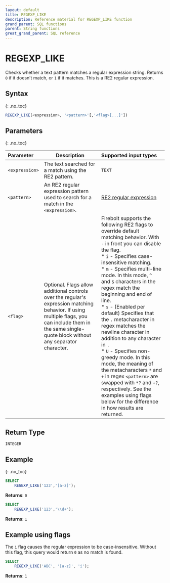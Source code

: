 ```yaml
---
layout: default
title: REGEXP_LIKE
description: Reference material for REGEXP_LIKE function
grand_parent: SQL functions
parent: String functions
great_grand_parent: SQL reference
---
```


# REGEXP_LIKE

Checks whether a text pattern matches a regular expression string. Returns `0` if it doesn’t match, or `1` if it matches. This is a RE2 regular expression.

## Syntax
{: .no_toc}

```sql
REGEXP_LIKE(<expression>, '<pattern>'[,'<flag>[...]'])
```
## Parameters 
{: .no_toc}

| Parameter      | Description    |Supported input types         |
| :------------- | -------------- | :--------------------------- |
| `<expression>` | The text searched for a match using the RE2 pattern.  | `TEXT`  |
| `<pattern>`    | An RE2 regular expression pattern used to search for a match in the `<expression>`.    | [RE2 regular expression](https://github.com/google/re2/wiki/Syntax) |
| `<flag>`  | Optional. Flags allow additional controls over the regular's expression matching behavior. If using multiple flags, you can include them in the same single-quote block without any separator character. | Firebolt supports the following RE2 flags to override default matching behavior. With `-` in front you can disable the flag.<br>* `i` - Specifies case-insensitive matching.<br>* `m` - Specifies multi-line mode. In this mode, `^` and `$` characters in the regex match the beginning and end of line.<br>* `s` - (Enabled per default) Specifies that the `.` metacharacter in regex matches the newline character in addition to any character in `.`<br>* `U` - Specifies non-greedy mode. In this mode, the meaning of the metacharacters `*` and `+` in regex `<pattern>` are swapped with `*?` and `+?`, respectively. See the examples using flags below for the difference in how results are returned. |

## Return Type
`INTEGER` 

## Example
{: .no_toc}

```sql
SELECT
    REGEXP_LIKE('123','[a-z]');
```

**Returns**: `0`

```sql
SELECT
    REGEXP_LIKE('123','\\d+');
```

**Returns**: `1`

## Example using flags

The `i` flag causes the regular expression to be case-insensitive. Without this flag, this query would return `0` as no match is found.

```sql
SELECT
	REGEXP_LIKE('ABC', '[a-z]', 'i');
```

**Returns**: `1`
